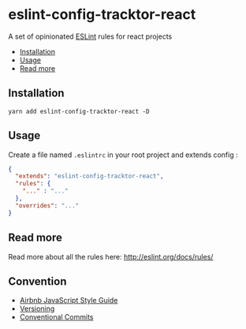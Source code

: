 # eslint-config-tracktor-react

A set of opinionated [ESLint](http://eslint.org) rules for react projects

- [Installation](#Installation)
- [Usage](#Usage)
- [Read more](#Read-more)

## Installation

```console
yarn add eslint-config-tracktor-react -D
```

## Usage

Create a file named `.eslintrc` in your root project and extends config :

```json
{
  "extends": "eslint-config-tracktor-react",
  "rules": {
    "..." : "..."
  },
  "overrides": "..."
}
```

## Read more

Read more about all the rules here: http://eslint.org/docs/rules/

## Convention
- [Airbnb JavaScript Style Guide](https://github.com/airbnb/javascript)
- [Versioning](https://semver.org/)
- [Conventional Commits](https://www.conventionalcommits.org)
